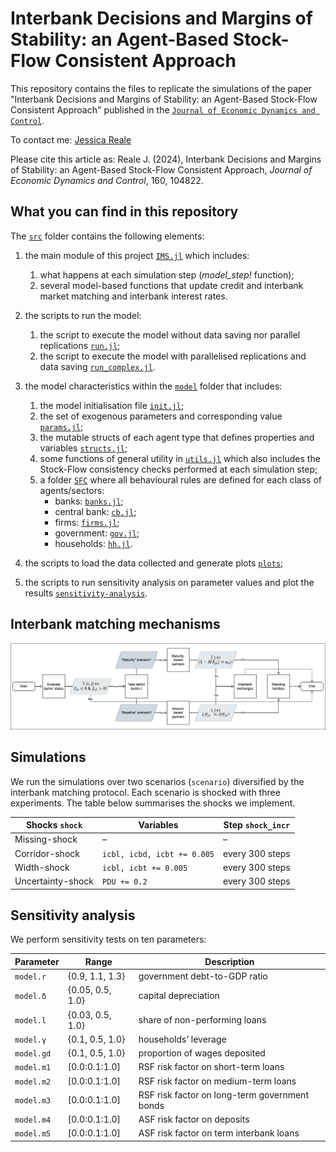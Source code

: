 # Interbank Decisions and Margins of Stability: an Agent-Based Stock-Flow Consistent Approach

This repository contains the files to replicate the simulations of the paper "Interbank Decisions and Margins of Stability: an Agent-Based Stock-Flow Consistent Approach" published in the [`Journal of Economic Dynamics and Control`](https://doi.org/10.1016/j.jedc.2024.104822).

To contact me: [Jessica Reale](mailto:jessica.reale@ruhr-uni-bochum.de)

Please cite this article as: Reale J. (2024), Interbank Decisions and Margins of Stability: an Agent-Based Stock-Flow Consistent Approach, *Journal of Economic Dynamics and Control*, 160, 104822.

## What you can find in this repository

The [`src`](src) folder contains the following elements:

1. the main module of this project [`IMS.jl`](src/IMS.jl) which includes:
    1. what happens at each simulation step (*model_step!* function);
    2. several model-based functions that update credit and interbank market matching and interbank interest rates.

2. the scripts to run the model:
    1. the script to execute the model without data saving nor parallel replications [`run.jl`](src/run.jl);
    2. the script to execute the model with parallelised replications and data saving [`run_complex.jl`](src/run_complex.jl).

3. the model characteristics within the [`model`](src/model) folder that includes:
    1. the model initialisation file [`init.jl`](src/model/init.jl);
    2. the set of exogenous parameters and corresponding value [`params.jl`](src/model/params.jl);
    3. the mutable structs of each agent type that defines properties and variables [`structs.jl`](src/model/structs.jl);
    4. some functions of general utility in [`utils.jl`](src/model/utils.jl) which also includes the Stock-Flow consistency checks performed at each simulation step;
    5. a folder [`SFC`](src/model/SFC) where all behavioural rules are defined for each class of agents/sectors:
        - banks: [`banks.jl`](src/model/SFC/banks.jl);
        - central bank: [`cb.jl`](src/model/SFC/cb.jl);
        - firms: [`firms.jl`](src/model/SFC/firms.jl);
        - government: [`gov.jl`](src/model/SFC/gov.jl);
        - households: [`hh.jl`](src/model/SFC/hh.jl).

4. the scripts to load the data collected and generate plots [`plots`](src/plots);

5. the scripts to run sensitivity analysis on parameter values and plot the results [`sensitivity-analysis`](src/sensitivity-analysis).

## Interbank matching mechanisms

![Interbank Matching Protocols](IBmatching.png)

## Simulations

We run the simulations over two scenarios (`scenario`) diversified by the interbank matching protocol. Each scenario is shocked with three experiments. The table below summarises the shocks we implement.

Shocks `shock`      | Variables                     | Step `shock_incr` 
-------------       | -------------                 | -------------
Missing-shock       | –                             | – 
Corridor-shock      | `icbl, icbd, icbt += 0.005`   | every 300 steps
Width-shock         | `icbl, icbt += 0.005`         | every 300 steps
Uncertainty-shock   | `PDU += 0.2`                  | every 300 steps

## Sensitivity analysis

We perform sensitivity tests on ten parameters:

Parameter           | Range                         | Description
-------------       | -------------                 | -------------
`model.r`           | {0.9, 1.1, 1.3}               | government debt-to-GDP ratio
`model.δ`           | {0.05, 0.5, 1.0}              | capital depreciation
`model.l`           | {0.03, 0.5, 1.0}              | share of non-performing loans 
`model.γ`           | {0.1, 0.5, 1.0}               | households’ leverage
`model.gd`          | {0.1, 0.5, 1.0}               | proportion of wages deposited
`model.m1`          | [0.0:0.1:1.0]                 | RSF risk factor on short-term loans
`model.m2`          | [0.0:0.1:1.0]                 | RSF risk factor on medium-term loans
`model.m3`          | [0.0:0.1:1.0]                 | RSF risk factor on long-term government bonds
`model.m4`          | [0.0:0.1:1.0]                 | ASF risk factor on deposits
`model.m5`          | [0.0:0.1:1.0]                 | ASF risk factor on term interbank loans
